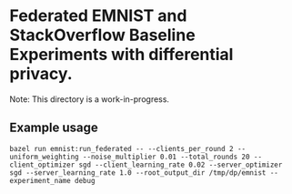 # Federated EMNIST and StackOverflow Baseline Experiments with differential privacy.

Note: This directory is a work-in-progress.

## Example usage

`bazel run emnist:run_federated -- --clients_per_round 2 --uniform_weighting
--noise_multiplier 0.01 --total_rounds 20 --client_optimizer sgd
--client_learning_rate 0.02 --server_optimizer sgd --server_learning_rate 1.0
--root_output_dir /tmp/dp/emnist --experiment_name debug`
